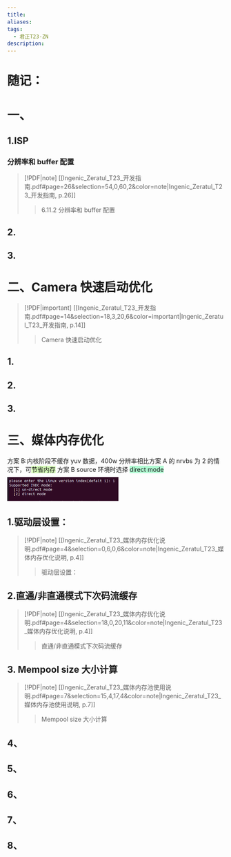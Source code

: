 ```yaml
---
title: 
aliases: 
tags:
  - 君正T23-ZN
description:
---
```


# 随记：




# 一、

## 1.ISP
### 分辨率和 buffer 配置

> [!PDF|note] [[Ingenic_Zeratul_T23_开发指南.pdf#page=26&selection=54,0,60,2&color=note|Ingenic_Zeratul_T23_开发指南, p.26]]
> > 6.11.2 分辨率和 buffer 配置
> 
> 



## 2.
 


## 3.





# 二、Camera 快速启动优化
> [!PDF|important] [[Ingenic_Zeratul_T23_开发指南.pdf#page=14&selection=18,3,20,6&color=important|Ingenic_Zeratul_T23_开发指南, p.14]]
> > Camera 快速启动优化
> 
> 

## 1.


## 2.
 


## 3.




# 三、媒体内存优化
方案 B:内核阶段不缓存 yuv 数据，400w 分辨率相比方案 A 的 nrvbs 为 2 的情况下，可<span style="background:#d3f8b6">节省内存</span>
方案 B source 环境时选择 <span style="background:#affad1">direct mode</span>
![君正T23-ZN芯片开发/君正T23-ZN/assets/6.性能优化/file-20250810171413490.png](assets/6.性能优化/file-20250810171413490.png)
## 1.驱动层设置：

> [!PDF|note] [[Ingenic_Zeratul_T23_媒体内存优化说明.pdf#page=4&selection=0,6,0,6&color=note|Ingenic_Zeratul_T23_媒体内存优化说明, p.4]]
> > 驱动层设置：
> 
> 

## 2.直通/非直通模式下次码流缓存
> [!PDF|note] [[Ingenic_Zeratul_T23_媒体内存优化说明.pdf#page=4&selection=18,0,20,11&color=note|Ingenic_Zeratul_T23_媒体内存优化说明, p.4]]
> > 直通/非直通模式下次码流缓存
> 
> 


## 3. Mempool size 大小计算
> [!PDF|note] [[Ingenic_Zeratul_T23_媒体内存池使用说明.pdf#page=7&selection=15,4,17,4&color=note|Ingenic_Zeratul_T23_媒体内存池使用说明, p.7]]
> > Mempool size 大小计算
> 
> 


## 4、


## 5、


## 6、


## 7、


## 8、










